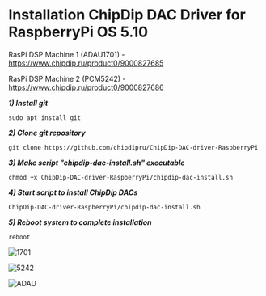 # Installation ChipDip DAC Driver for RaspberryPi OS 5.10

RasPi DSP Machine 1 (ADAU1701) - https://www.chipdip.ru/product0/9000827685

RasPi DSP Machine 2 (PCM5242) - https://www.chipdip.ru/product0/9000827686

<em><strong>1) Install git</em></strong>

<pre><code>sudo apt install git</code></pre>

<em><strong>2) Clone git repository</em></strong>

<pre><code>git clone https://github.com/chipdipru/ChipDip-DAC-driver-RaspberryPi</code></pre>

<em><strong>3) Make script "chipdip-dac-install.sh" executable</em></strong>

<pre><code>chmod +x ChipDip-DAC-driver-RaspberryPi/chipdip-dac-install.sh</code></pre>

<em><strong>4) Start script to install ChipDip DACs</em></strong>

<pre><code>ChipDip-DAC-driver-RaspberryPi/chipdip-dac-install.sh</code></pre>

<em><strong>5) Reboot system to complete installation</em></strong>

<pre><code>reboot</code></pre>



![1701](https://user-images.githubusercontent.com/43340836/127169912-bf8f350f-007b-4d33-81f9-bb84d7495e81.jpg)

![5242](https://user-images.githubusercontent.com/43340836/127169976-00775eb4-d53f-477b-a28a-8270522b4a66.jpg)

![ADAU](https://user-images.githubusercontent.com/43340836/127170196-f0c22f81-57b9-458e-af7d-e01bbc6adfbd.jpg)
